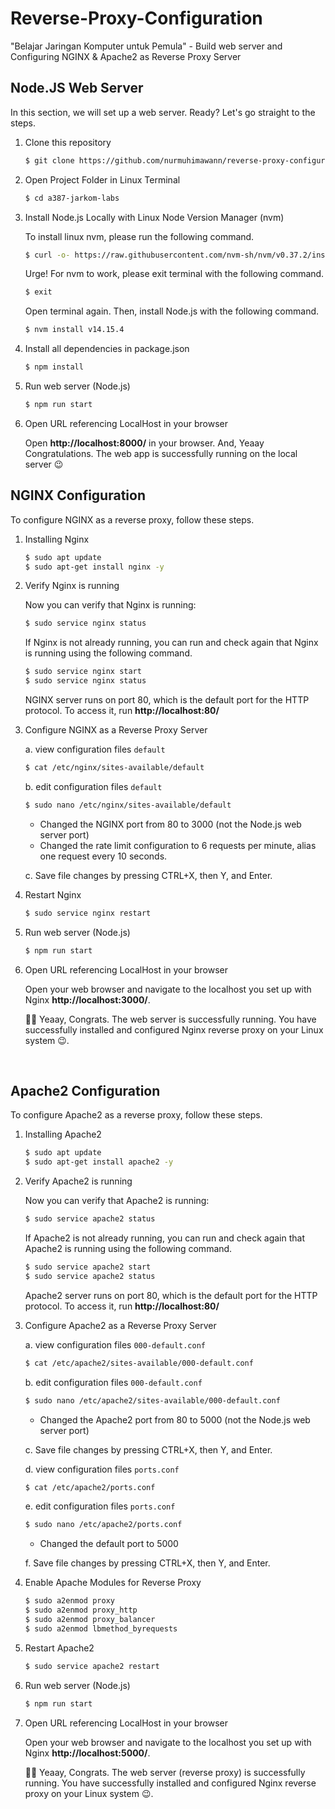 # Reverse-Proxy-Configuration
 "Belajar Jaringan Komputer untuk Pemula" - Build web server and Configuring NGINX &amp; Apache2 as Reverse Proxy Server

## Node.JS Web Server

In this section, we will set up a web server. Ready? Let's go straight to the steps.

1. Clone this repository

    ```bash
    $ git clone https://github.com/nurmuhimawann/reverse-proxy-configuration.git
    ```

2. Open Project Folder in Linux Terminal

    ```bash
    $ cd a387-jarkom-labs
    ```

3. Install Node.js Locally with Linux Node Version Manager (nvm)

    To install linux nvm, please run the following command.

    ```bash
    $ curl -o- https://raw.githubusercontent.com/nvm-sh/nvm/v0.37.2/install.sh | bash
    ```

    Urge! For nvm to work, please exit terminal with the following command.

    ```bash
    $ exit
    ```

    Open terminal again. Then, install Node.js with the following command.

    ```bash
    $ nvm install v14.15.4
    ```

4. Install all dependencies in package.json

    ```bash
    $ npm install
    ```

5. Run web server (Node.js)

    ```bash
    $ npm run start
    ```

6. Open URL referencing LocalHost in your browser

    Open **http://localhost:8000/** in your browser. And, Yeaay Congratulations. The web app is successfully running on the local server 😉

## NGINX Configuration

To configure NGINX as a reverse proxy, follow these steps.

1. Installing Nginx

    ```bash
    $ sudo apt update
    $ sudo apt-get install nginx -y
    ```

2. Verify Nginx is running

    Now you can verify that Nginx is running:

    ```bash
    $ sudo service nginx status
    ```

    If Nginx is not already running, you can run and check again that Nginx is running using the following command.

    ```bash
    $ sudo service nginx start
    $ sudo service nginx status
    ```

    NGINX server runs on port 80, which is the default port for the HTTP protocol. To access it, run **http://localhost:80/**

3. Configure NGINX as a Reverse Proxy Server

    a. view configuration files `default`

    ```bash
    $ cat /etc/nginx/sites-available/default
    ```

    b. edit configuration files `default`

    ```bash
    $ sudo nano /etc/nginx/sites-available/default
    ```

    - Changed the NGINX port from 80 to 3000 (not the Node.js web server port)
    - Changed the rate limit configuration to 6 requests per minute, alias one request every 10 seconds.

    c. Save file changes by pressing CTRL+X, then Y, and Enter.

4. Restart Nginx

    ```bash
    $ sudo service nginx restart
    ```

5. Run web server (Node.js)

    ```bash
    $ npm run start
    ```

6. Open URL referencing LocalHost in your browser

    Open your web browser and navigate to the localhost you set up with Nginx **http://localhost:3000/**.

    🎉🎉 Yeaay, Congrats. The web server is successfully running. You have successfully installed and configured Nginx reverse proxy on your Linux system 😉.

</br>

## Apache2 Configuration

To configure Apache2 as a reverse proxy, follow these steps.

1. Installing Apache2

    ```bash
    $ sudo apt update
    $ sudo apt-get install apache2 -y
    ```

2. Verify Apache2 is running

    Now you can verify that Apache2 is running:

    ```bash
    $ sudo service apache2 status
    ```

    If Apache2 is not already running, you can run and check again that Apache2 is running using the following command.

    ```bash
    $ sudo service apache2 start
    $ sudo service apache2 status
    ```

    Apache2 server runs on port 80, which is the default port for the HTTP protocol. To access it, run **http://localhost:80/**

3. Configure Apache2 as a Reverse Proxy Server

    a. view configuration files `000-default.conf`

    ```bash
    $ cat /etc/apache2/sites-available/000-default.conf
    ```

    b. edit configuration files `000-default.conf`

    ```bash
    $ sudo nano /etc/apache2/sites-available/000-default.conf
    ```

    - Changed the Apache2 port from 80 to 5000 (not the Node.js web server port)

    c. Save file changes by pressing CTRL+X, then Y, and Enter.

    d. view configuration files `ports.conf`

    ```bash
    $ cat /etc/apache2/ports.conf
    ```

    e. edit configuration files `ports.conf`

    ```bash
    $ sudo nano /etc/apache2/ports.conf
    ```

    - Changed the default port to 5000

    f. Save file changes by pressing CTRL+X, then Y, and Enter.

4. Enable Apache Modules for Reverse Proxy

    ```bash
    $ sudo a2enmod proxy
    $ sudo a2enmod proxy_http
    $ sudo a2enmod proxy_balancer
    $ sudo a2enmod lbmethod_byrequests
    ```

5. Restart Apache2

    ```bash
    $ sudo service apache2 restart
    ```

6. Run web server (Node.js)

    ```bash
    $ npm run start
    ```

7. Open URL referencing LocalHost in your browser

    Open your web browser and navigate to the localhost you set up with Nginx **http://localhost:5000/**.

    🎉🎉 Yeaay, Congrats. The web server (reverse proxy) is successfully running. You have successfully installed and configured Nginx reverse proxy on your Linux system 😉.
